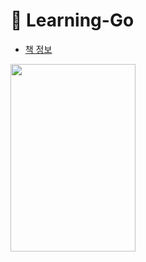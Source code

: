 # 📖 Learning-Go
- [책 정보](http://www.kyobobook.co.kr/product/detailViewKor.laf?barcode=9788966260928)


<img src="https://github.com/calm-and-calm-study/Learning-Go/assets/41246605/a9cb4093-d5ac-47ad-96b1-7f4a04f86f96" width="200" height="300"/>
